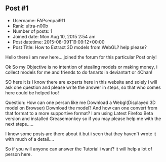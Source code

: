 ## Post #1
- Username: FAPsenpai911
- Rank: ultra-n00b
- Number of posts: 1
- Joined date: Mon Aug 10, 2015 2:54 am
- Post datetime: 2015-08-09T19:09:12+00:00
- Post Title: How to Extract 3D models from WebGL? help please?

Hello there i am new here....joined the forum for this particular Post only!

Ok So my Objective is no intention of stealing models or making money, i collect models for me and friends to do fanarts in deviantart or 4Chan!

SO here it is I know there are experts here in this website and solely i will ask one question and please write the answer in steps, so that who comes here could be helped too! 

Question: How can one person like me Download a Webgl(Displayed 3D model on Browser) Download the model? And how can one convert from that format to a more supportive format?
              I am using Latest Firefox Beta version and installed Greasemonkey so if you may please help me with the next steps.....

I know some posts are there about it but i seen that they haven't wrote it with much of a detail.... 

So if you will anyone can answer the Tutorial i want? it will help a lot of person here.
